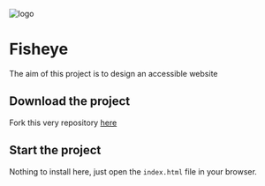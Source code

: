 ![logo](https://github.com/Patrice-H/PatriceHochard_6_03012022/blob/main/assets/images/logo.png)

# Fisheye

The aim of this project is to design an accessible website

## Download the project

Fork this very repository [here](https://github.com/Patrice-H/PatriceHochard_6_03012022)

## Start the project

Nothing to install here, just open the `index.html` file in your browser.

